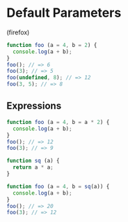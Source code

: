 # Default Parameters

(firefox)

```js
function foo (a = 4, b = 2) {
  console.log(a + b);
}
foo(); // => 6
foo(3); // => 5
foo(undefined, 8); // => 12
foo(3, 5); // => 8
```

## Expressions

```js
function foo (a = 4, b = a * 2) {
  console.log(a + b);
}
foo(); // => 12
foo(3); // => 9
```

```js
function sq (a) {
  return a * a;
}

function foo (a = 4, b = sq(a)) {
  console.log(a + b);
}
foo(); // => 20
foo(3); // => 12
```
